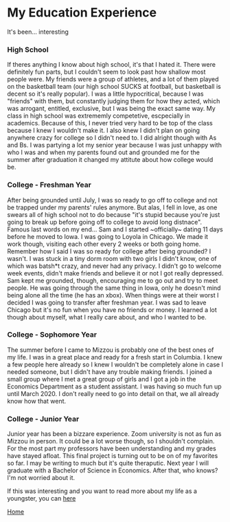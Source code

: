 # My Education Experience
It's been... interesting

### High School
If theres anything I know about high school, it's that I hated it. There were definitely fun parts, but I couldn't seem to look past how shallow most people were. My friends were a group of athletes, and a lot of them played on the basketball team (our high school SUCKS at football, but basketball is decent so it's really popular). I was a little hypocritical, because I was "friends" with them, but constantly judging them for how they acted, which was arrogant, entitled, exclusive, but I was being the exact same way. My class in high school was extrememly competetive, escpecially in academics. Because of this, I never tried very hard to be top of the class because I knew I wouldn't make it. I also knew I didn't plan on going anywhere crazy for college so I didn't need to. I did alright though with As and Bs. I was partying a lot my senior year because I was just unhappy with who I was and when my parents found out and grounded me for the summer after graduation it changed my attitute about how college would be.

### College - Freshman Year 
After being grounded until July, I was so ready to go off to college and not be trapped under my parents' rules anymore. But alas, I fell in love, as one swears all of high school not to do because "it's stupid because you're just going to break up before going off to college to avoid long distnace". Famous last words on my end... Sam and I started ~officially~ dating 11 days before he moved to Iowa. I was going to Loyola in Chicago. We made it work though, visiting each other every 2 weeks or both going home. Remember how I said I was so ready for college after being grounded? I wasn't. I was stuck in a tiny dorm room with two girls I didn't know, one of which was batsh*t crazy, and never had any privacy. I didn't go to welcome week events, didn't make friends and believe it or not I got really depressed. Sam kept me grounded, though, encouraging me to go out and try to meet people. He was going through the same thing in Iowa, only he doesn't mind being alone all the time (he has an xbox). When things were at their worst I decided I was going to transfer after freshman year. I was sad to leave Chicago but it's no fun when you have no friends or money. I learned a lot though about myself, what I really care about, and who I wanted to be. 

### College - Sophomore Year
The summer before I came to Mizzou is probably one of the best ones of my life. I was in a great place and ready for a fresh start in Columbia. I knew a few people here already so I knew I wouldn't be completely alone in case I needed someone, but I didn't have any trouble making friends. I joined a small group where I met a great group of girls and I got a job in the Economics Department as a student assistant. I was having so much fun up until March 2020. I don't really need to go into detail on that, we all already know how that went. 

### College - Junior Year
Junior year has been a bizzare experience. Zoom university is not as fun as Mizzou in person. It could be a lot worse though, so I shouldn't complain. For the most part my professors have been understanding and my grades have stayed afloat. This final project is turning out to be on of my favorites so far. I may be writing to much but it's quite theraputic. Next year I will graduate with a Bachelor of Science in Economics. After that, who knows? I'm not worried about it. 

If this was interesting and you want to read more about my life as a youngster, you can [here](Autobio.md)

[Home](README.md)
